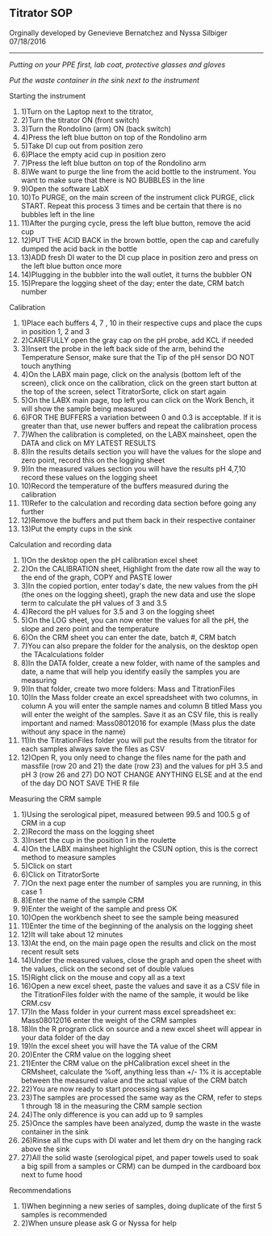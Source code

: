 ## Titrator SOP

Orginally developed by Genevieve Bernatchez and Nyssa Silbiger 07/18/2016

---

*Putting on your PPE first, lab coat, protective glasses and gloves*

*Put the waste container in the sink next to the instrument*

Starting the instrument

1. 1)Turn on the Laptop next to the titrator, 
2. 2)Turn the titrator ON (front switch)
3. 3)Turn the Rondolino (arm) ON (back switch)
4. 4)Press the left blue button on top of the Rondolino arm
5. 5)Take DI cup out from position zero
6. 6)Place the empty acid cup in position zero
7. 7)Press the left blue button on top of the Rondolino arm
8. 8)We want to purge the line from the acid bottle to the instrument. You want to make sure that there is NO BUBBLES in the line
9. 9)Open the software LabX
10. 10)To PURGE, on the main screen of the instrument click PURGE, click START. Repeat this process 3 times and be certain that there is no bubbles left in the line
11. 11)After the purging cycle, press the left blue button, remove the acid cup
12. 12)PUT THE ACID BACK in the brown bottle, open the cap and carefully dumped the acid back in the bottle
13. 13)ADD fresh DI water to the DI cup place in position zero and press on the left blue button once more
14. 14)Plugging in the bubbler into the wall outlet, it turns the bubbler ON
15. 15)Prepare the logging sheet of the day; enter the date, CRM batch number

Calibration

1. 1)Place each buffers 4, 7 , 10 in their respective cups and place the cups in position 1, 2 and 3
2. 2)CAREFULLY open the gray cap on the pH probe, add KCL if needed
3. 3)Insert the probe in the left back side of the arm, behind the Temperature Sensor, make sure that the Tip of the pH sensor DO NOT touch anything
4. 4)On the LABX main page, click on the analysis (bottom left of the screen), click once on the calibration, click on the green start button at the top of the screen, select TitratorSorte, click on start again
5. 5)On the LABX main page, top left you can click on the Work Bench, it will show the sample being measured
6. 6)FOR THE BUFFERS a variation between 0 and 0.3 is acceptable. If it is greater than that, use newer buffers and repeat the calibration process
7. 7)When the calibration is completed, on the LABX mainsheet, open the DATA and click on MY LATEST RESULTS
8. 8)In the results details section you will have the values for the slope and zero point, record this on the logging sheet
9. 9)In the measured values section you will have the results pH 4,7,10 record these values on the logging sheet
10. 10)Record the temperature of the buffers measured during the calibration
11. 11)Refer to the calculation and recording data section before going any further
12. 12)Remove the buffers and put them back in their respective container
13. 13)Put the empty cups in the sink

Calculation and recording data

1. 1)On the desktop open the pH calibration excel sheet
2. 2)On the CALIBRATION sheet, Highlight from the date row all the way to the end of the graph, COPY and PASTE lower
3. 3)In the copied portion, enter today&#39;s date, the new values from the pH (the ones on the logging sheet), graph the new data and use the slope term to calculate the pH values of 3 and 3.5
4. 4)Record the pH values for 3.5 and 3 on the logging sheet
5. 5)On the LOG sheet, you can now enter the values for all the pH, the slope and zero point and the temperature
6. 6)On the CRM sheet you can enter the date, batch #, CRM batch
7. 7)You can also prepare the folder for the analysis, on the desktop open the TAcalculations folder
8. 8)In the DATA folder, create a new folder, with name of the samples and date, a name that will help you identify easily the samples you are measuring
9. 9)In that folder, create two more folders: Mass and TitrationFiles
10. 10)In the Mass folder create an excel spreadsheet with two columns, in column A you will enter the sample names and column B titled Mass you will enter the weight of the samples. Save it as an CSV file, this is really important and named: Mass08012016 for example (Mass plus the date without any space in the name)
11. 11)In the TitrationFiles folder you will put the results from the titrator for each samples always save the files as CSV
12. 12)Open R, you only need to change the files name for the path and massfile (row 20 and 21)   the date (row 23)  and the values for pH 3.5 and pH 3 (row 26 and 27) DO NOT CHANGE ANYTHING ELSE and at the end of the day DO NOT SAVE THE R file

Measuring the CRM sample

1. 1)Using the serological pipet, measured between 99.5 and 100.5 g of CRM in a cup
2. 2)Record the mass on the logging sheet
3. 3)Insert the cup in the position 1 in the roulette
4. 4)On the LABX mainsheet highlight the CSUN option, this is the correct method to measure samples
5. 5)Click on start
6. 6)Click on TitratorSorte
7. 7)On the next page enter the number of samples you are running, in this case 1
8. 8)Enter the name of the sample CRM
9. 9)Enter the weight of the sample and press OK
10. 10)Open the workbench sheet to see the sample being measured
11. 11)Enter the time of the beginning of the analysis on the logging sheet
12. 12)It will take about 12 minutes
13. 13)At the end, on the main page open the results and click on the most recent result sets
14. 14)Under the measured values, close the graph and open the sheet with the values, click on the second set of double values
15. 15)Right click on the mouse and copy all as a text
16. 16)Open a new excel sheet, paste the values and save it as a CSV file in the TitrationFiles folder with the name of the sample, it would be like CRM.csv
17. 17)In the Mass folder in your current mass excel spreadsheet ex: Mass08012016 enter the weight of the CRM samples
18. 18)In the R program click on source and a new excel sheet will appear in your data folder of the day
19. 19)In the excel sheet you will have the TA value of the CRM
20. 20)Enter the CRM value on the logging sheet
21. 21)Enter the CRM value on the pHCalibration excel sheet in the CRMsheet, calculate the %off, anything less than +/- 1% it is acceptable between the measured value and the actual value of the CRM batch
22. 22)You are now ready to start processing samples
23. 23)The samples are processed the same way as the CRM, refer to steps 1 through 18 in the measuring the CRM sample section
24. 24)The only difference is you can add up to 9 samples
25. 25)Once the samples have been analyzed, dump the waste in the waste container in the sink
26. 26)Rinse all the cups with DI water and let them dry on the hanging rack above the sink
27. 27)All the solid waste (serological pipet, and paper towels used to soak a big spill from a samples or CRM) can be dumped in the cardboard box next to fume hood

Recommendations

1. 1)When beginning a new series of samples, doing duplicate of the first 5 samples is recommended
2. 2)When unsure please ask G or Nyssa for help
